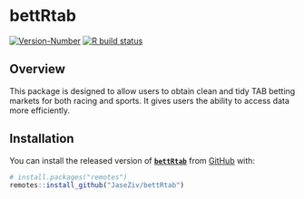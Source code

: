 
<!-- README.md is generated from README.Rmd. Please edit that file -->

# bettRtab

<!-- badges: start -->

[![Version-Number](https://img.shields.io/github/r-package/v/JaseZiv/bettRtab?label=bettRtab%20(Dev))](https://github.com/JaseZiv/bettRtab/)
[![R build
status](https://github.com/JaseZiv/bettRtab/workflows/R-CMD-check/badge.svg)](https://github.com/JaseZiv/bettRtab/actions)
<!-- badges: end -->

## Overview

This package is designed to allow users to obtain clean and tidy TAB
betting markets for both racing and sports. It gives users the ability
to access data more efficiently.

## Installation

You can install the released version of
[**`bettRtab`**](https://github.com/JaseZiv/bettRtab/) from
[GitHub](https://github.com/JaseZiv/bettRtab) with:

``` r
# install.packages("remotes")
remotes::install_github("JaseZiv/bettRtab")
```
